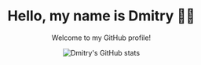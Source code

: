<div align="center">
  <h1>Hello, my name is Dmitry 🙋‍♂️</h1>
  <p>Welcome to my GitHub profile!</p>
  
  ![Dmitry's GitHub stats](https://github-readme-stats.vercel.app/api?username=DmitryUser&show_icons=true&theme=radical)
</div>
